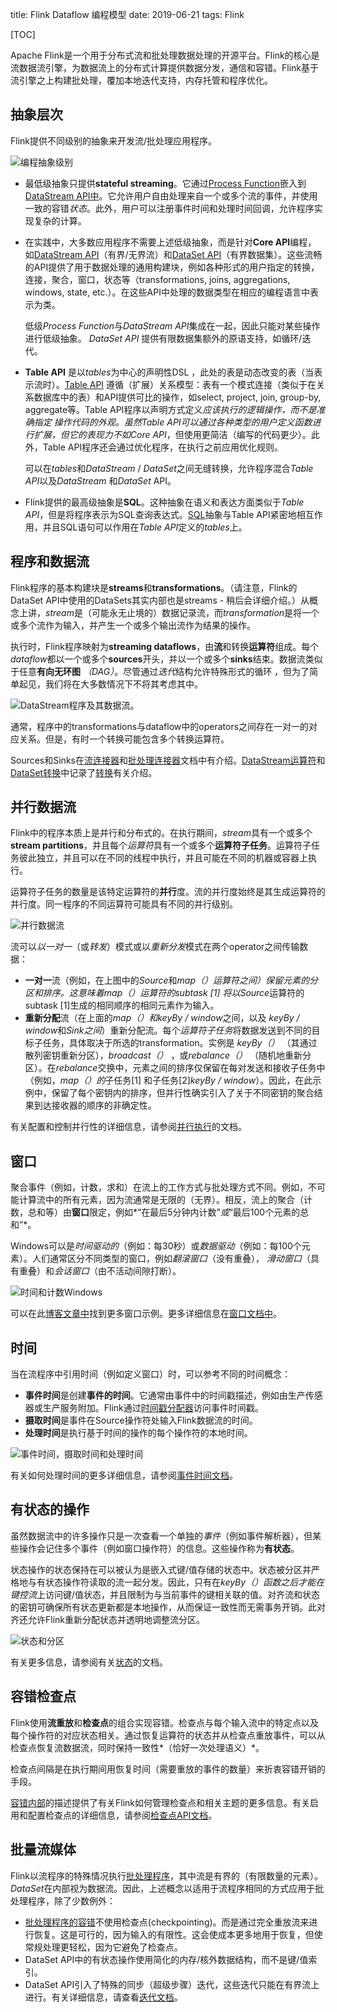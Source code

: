 title: Flink Dataflow 编程模型
date: 2019-06-21
tags: Flink

[TOC]

Apache Flink是一个用于分布式流和批处理数据处理的开源平台。Flink的核心是流数据流引擎，为数据流上的分布式计算提供数据分发，通信和容错。Flink基于流引擎之上构建批处理，覆加本地迭代支持，内存托管和程序优化。



## 抽象层次

Flink提供不同级别的抽象来开发流/批处理应用程序。

![编程抽象级别](https://ci.apache.org/projects/flink/flink-docs-release-1.8/fig/levels_of_abstraction.svg)

- 最低级抽象只提供**stateful streaming**。它通过[Process Function](https://ci.apache.org/projects/flink/flink-docs-release-1.8/dev/stream/operators/process_function.html)嵌入到[DataStream API中](https://ci.apache.org/projects/flink/flink-docs-release-1.8/dev/datastream_api.html)。它允许用户自由处理来自一个或多个流的事件，并使用一致的容错*状态*。此外，用户可以注册事件时间和处理时间回调，允许程序实现复杂的计算。

- 在实践中，大多数应用程序不需要上述低级抽象，而是针对**Core API**编程， 如[DataStream API](https://ci.apache.org/projects/flink/flink-docs-release-1.8/dev/datastream_api.html)（有界/无界流）和[DataSet API](https://ci.apache.org/projects/flink/flink-docs-release-1.8/dev/batch/index.html)（有界数据集）。这些流畅的API提供了用于数据处理的通用构建块，例如各种形式的用户指定的转换，连接，聚合，窗口，状态等（transformations, joins, aggregations, windows, state, etc.）。在这些API中处理的数据类型在相应的编程语言中表示为类。

  低级*Process Function*与*DataStream API*集成在一起，因此只能对某些操作进行低级抽象。 *DataSet API* 提供有限数据集额外的原语支持，如循环/迭代。

- **Table API** 是以*tables*为中心的声明性DSL ，此处的表是动态改变的表（当表示流时）。[Table API](https://ci.apache.org/projects/flink/flink-docs-release-1.8/dev/table_api.html) 遵循（扩展）关系模型：表有一个模式连接（类似于在关系数据库中的表）和API提供可比的操作，如select, project, join, group-by, aggregate等。Table API程序以声明方式定义*应该执行的逻辑操作，*而不是准确指定 *操作代码的外观*。虽然Table API可以通过各种类型的用户定义函数进行扩展，但它的表现力不如*Core API*，但使用更简洁（编写的代码更少）。此外，Table API程序还会通过优化程序，在执行之前应用优化规则。

  可以在*tables*和*DataStream* / *DataSet*之间无缝转换，允许程序混合*Table API*以及*DataStream* 和*DataSet* API。

- Flink提供的最高级抽象是**SQL**。这种抽象在语义和表达方面类似于*Table API*，但是将程序表示为SQL查询表达式。[SQL](https://ci.apache.org/projects/flink/flink-docs-release-1.8/dev/table_api.html#sql)抽象与Table API紧密地相互作用，并且SQL语句可以作用在*Table API*定义的*tables*上。



## 程序和数据流

Flink程序的基本构建块是**streams**和**transformations**。（请注意，Flink的DataSet API中使用的DataSets其实内部也是streams - 稍后会详细介绍。）从概念上讲，*stream*是（可能永无止境的）数据记录流，而*transformation*是将一个或多个流作为输入，并产生一个或多个输出流作为结果的操作。

执行时，Flink程序映射为**streaming dataflows**，由**流**和转换**运算符**组成。每个*dataflow*都以一个或多个**sources**开头，并以一个或多个**sinks**结束。数据流类似于任意**有向无环图** *（DAG）*。尽管通过*迭代*结构允许特殊形式的循环 ，但为了简单起见，我们将在大多数情况下不将其考虑其中。

![DataStream程序及其数据流。](https://ci.apache.org/projects/flink/flink-docs-release-1.8/fig/program_dataflow.svg)

通常，程序中的transformations与dataflow中的operators之间存在一对一的对应关系。但是，有时一个转换可能包含多个转换运算符。

Sources和Sinks在[流连接器](https://ci.apache.org/projects/flink/flink-docs-release-1.8/dev/connectors/index.html)和[批处理连接器](https://ci.apache.org/projects/flink/flink-docs-release-1.8/dev/batch/connectors.html)文档中有介绍。[DataStream运算符](https://ci.apache.org/projects/flink/flink-docs-release-1.8/dev/stream/operators/index.html)和[DataSet转换](https://ci.apache.org/projects/flink/flink-docs-release-1.8/dev/batch/dataset_transformations.html)中记录了[转换](https://ci.apache.org/projects/flink/flink-docs-release-1.8/dev/batch/dataset_transformations.html)有关介绍。



## 并行数据流

Flink中的程序本质上是并行和分布式的。在执行期间，*stream*具有一个或多个**stream partitions**，并且每个*运算符*具有一个或多个**运算符子任务**。运算符子任务彼此独立，并且可以在不同的线程中执行，并且可能在不同的机器或容器上执行。

运算符子任务的数量是该特定运算符的**并行**度。流的并行度始终是其生成运算符的并行度。同一程序的不同运算符可能具有不同的并行级别。

![并行数据流](https://ci.apache.org/projects/flink/flink-docs-release-1.8/fig/parallel_dataflow.svg)

流可以*以一对一*（或*转发*）模式或以*重新分发*模式在两个operator之间传输数据：

- **一对一**流（例如，在上图中的*Source*和*map（）*运算符之间）保留元素的分区和排序。这意味着*map（）*运算符的subtask [1] 将以*Source*运算符的subtask [1]生成的相同顺序的相同元素作为输入。
- **重新分配**流（在上面的*map（）*和*keyBy / window*之间，以及 *keyBy / window*和*Sink之间*）重新分配流。每个*运算符子任务*将数据发送到不同的目标子任务，具体取决于所选的transformation。实例是 *keyBy（）* （其通过散列密钥重新分区），*broadcast（）* ，或*rebalance（）* （随机地重新分区）。在*rebalance*交换中，元素之间的排序仅保留在每对发送和接收子任务中（例如，*map（）的*子任务[1] 和子任务[2]*keyBy / window*）。因此，在此示例中，保留了每个密钥内的排序，但并行性确实引入了关于不同密钥的聚合结果到达接收器的顺序的非确定性。

有关配置和控制并行性的详细信息，请参阅[并行执行](https://ci.apache.org/projects/flink/flink-docs-release-1.8/dev/parallel.html)的文档。



## 窗口

聚合事件（例如，计数，求和）在流上的工作方式与批处理方式不同。例如，不可能计算流中的所有元素，因为流通常是无限的（无界）。相反，流上的聚合（计数，总和等）由**窗口**限定，例如*“在最后5分钟内计数”*或*“最后100个元素的总和”*。

Windows可以是*时间驱动的*（例如：每30秒）或*数据驱动*（例如：每100个元素）。人们通常区分不同类型的窗口，例如*翻滚窗口*（没有重叠）， *滑动窗口*（具有重叠）和*会话窗口*（由不活动间隙打断）。

![时间和计数Windows](https://ci.apache.org/projects/flink/flink-docs-release-1.8/fig/windows.svg)

可以在此[博客文章中](https://flink.apache.org/news/2015/12/04/Introducing-windows.html)找到更多窗口示例。更多详细信息在[窗口文档中](https://ci.apache.org/projects/flink/flink-docs-release-1.8/dev/stream/operators/windows.html)。



## 时间

当在流程序中引用时间（例如定义窗口）时，可以参考不同的时间概念：

- **事件时间**是创建**事件的时间**。它通常由事件中的时间戳描述，例如由生产传感器或生产服务附加。Flink通过[时间戳分配器](https://ci.apache.org/projects/flink/flink-docs-release-1.8/dev/event_timestamps_watermarks.html)访问事件时间戳。
- **摄取时间**是事件在Source操作符处输入Flink数据流的时间。
- **处理时间**是执行基于时间的操作的每个操作符的本地时间。

![事件时间，摄取时间和处理时间](https://ci.apache.org/projects/flink/flink-docs-release-1.8/fig/event_ingestion_processing_time.svg)

有关如何处理时间的更多详细信息，请参阅[事件时间文档](https://ci.apache.org/projects/flink/flink-docs-release-1.8/dev/event_time.html)。



## 有状态的操作

虽然数据流中的许多操作只是一次查看一个单独的*事件*（例如事件解析器），但某些操作会记住多个事件（例如窗口操作符）的信息。这些操作称为**有状态**。

状态操作的状态保持在可以被认为是嵌入式键/值存储的状态中。状态被分区并严格地与有状态操作符读取的流一起分发。因此，只有在*keyBy（）*函数之后才能在*键控流*上访问键/值状态，并且限制为与当前事件的键相关联的值。对齐流和状态的密钥可确保所有状态更新都是本地操作，从而保证一致性而无需事务开销。此对齐还允许Flink重新分配状态并透明地调整流分区。

![状态和分区](https://ci.apache.org/projects/flink/flink-docs-release-1.8/fig/state_partitioning.svg)

有关更多信息，请参阅有关[状态](https://ci.apache.org/projects/flink/flink-docs-release-1.8/dev/stream/state/index.html)的文档。



## 容错检查点

Flink使用**流重放**和**检查点**的组合实现容错。检查点与每个输入流中的特定点以及每个操作符的对应状态相关。通过恢复运算符的状态并从检查点重放事件，可以从检查点恢复流数据流，同时保持一致性*（恰好一次处理语义）*。

检查点间隔是在执行期间用恢复时间（需要重放的事件的数量）来折衷容错开销的手段。

[容错内部](https://ci.apache.org/projects/flink/flink-docs-release-1.8/internals/stream_checkpointing.html)的描述提供了有关Flink如何管理检查点和相关主题的更多信息。有关启用和配置检查点的详细信息，请参阅[检查点API文档](https://ci.apache.org/projects/flink/flink-docs-release-1.8/dev/stream/state/checkpointing.html)。



## 批量流媒体

Flink以流程序的特殊情况执行[批处理程序](https://ci.apache.org/projects/flink/flink-docs-release-1.8/dev/batch/index.html)，其中流是有界的（有限数量的元素）。*DataSet*在内部视为数据流。因此，上述概念以适用于流程序相同的方式应用于批处理程序，除了少数例外：

- [批处理程序的容错](https://ci.apache.org/projects/flink/flink-docs-release-1.8/dev/batch/fault_tolerance.html)不使用检查点(checkpointing)。而是通过完全重放流来进行恢复。这是可行的，因为输入的有限性。这会使成本更多地用于恢复，但使常规处理更轻松，因为它避免了检查点。
- DataSet API中的有状态操作使用简化的内存/核外数据结构，而不是键/值索引。
- DataSet API引入了特殊的同步（超级步骤）迭代，这些迭代只能在有界流上进行。有关详细信息，请查看[迭代文档](https://ci.apache.org/projects/flink/flink-docs-release-1.8/dev/batch/iterations.html)。
